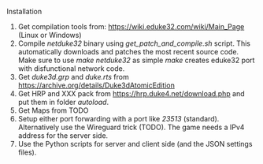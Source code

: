 Installation

1. Get compilation tools from: https://wiki.eduke32.com/wiki/Main_Page (Linux or Windows)
2. Compile *netduke32* binary using *get_patch_and_compile.sh* script. This automatically downloads and patches the most recent source code. Make sure to use *make netduke32* as simple *make* creates eduke32 port with disfunctional network code.
3. Get *duke3d.grp* and *duke.rts* from https://archive.org/details/Duke3dAtomicEdition
4. Get HRP and XXX pack from https://hrp.duke4.net/download.php and put them in folder *autoload*.
5. Get Maps from TODO
6. Setup either port forwarding with a port like *23513* (standard). Alternatively use the Wireguard trick (TODO). The game needs a IPv4 address for  the server side.
7. Use the Python scripts for server and client side (and the JSON settings files).
